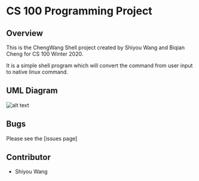 # CS 100 Programming Project

## Overview
This is the ChengWang Shell project created by Shiyou Wang and Biqian Cheng for CS 100 Winter 2020.

It is a simple shell program which will convert the command from user input to native linux command.


## UML Diagram

![alt text](https://github.com/cs100/assignment-swthursproj//blob/master/images/cs100uml.png?raw=true, "UML")

## Bugs
Please see the  [issues page]


## Contributor
- Shiyou Wang
